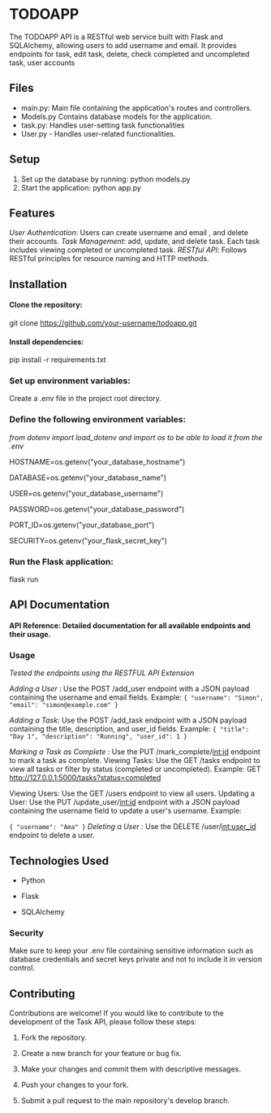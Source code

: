 # TODOAPP
The TODOAPP API is a RESTful web service built with Flask and SQLAlchemy, allowing users to add username and email. It provides endpoints for task, edit task, delete, check completed and uncompleted task, user accounts

## Files
- main.py: Main file containing the application's routes and controllers.
- Models.py Contains database models for the application.
- task.py: Handles user-setting task functionalities
- User.py - Handles user-related functionalities.

## Setup
1. Set up the database by running: python models.py
2. Start the application: python app.py

## Features
*User Authentication*: Users can create username and email , and delete their accounts.
*Task Management*: add, update, and delete task. Each task includes viewing completed or uncompleted task. 
*RESTful API*: Follows RESTful principles for resource naming and HTTP methods.

## Installation

#### Clone the repository: 
git clone https://github.com/your-username/todoapp.git

#### Install dependencies:

pip install -r requirements.txt



### Set up environment variables:

Create a .env file in the project root directory.

 ### Define the following environment variables:

*from dotenv import load_dotenv and import os to be able to load it from the .env*

HOSTNAME=os.getenv("your_database_hostname")

DATABASE=os.getenv("your_database_name")

USER=os.getenv("your_database_username")

PASSWORD=os.getenv("your_database_password")

PORT_ID=os.getenv("your_database_port")

SECURITY=os.getenv("your_flask_secret_key")


### Run the Flask application:

flask run


## API Documentation

#### API Reference: Detailed documentation for all available endpoints and their usage.

### Usage

 *Tested the endpoints using the RESTFUL API Extension*


*Adding a User* : Use the POST /add_user endpoint with a JSON payload containing the username and email fields. Example:
`{
  "username": "Simon",
  "email": "simon@example.com"
}`

*Adding a Task*: Use the POST /add_task endpoint with a JSON payload containing the title, description, and user_id fields. Example:
`{
  "title": "Day 1",
  "description": "Running",
  "user_id": 1
}`


*Marking a Task as Complete* : Use the PUT /mark_complete/<int:id> endpoint to mark a task as complete.
Viewing Tasks: Use the GET /tasks endpoint to view all tasks or filter by status (completed or uncompleted). Example:
GET http://127.0.0.1:5000/tasks?status=completed

Viewing Users: Use the GET /users endpoint to view all users.
Updating a User: Use the PUT /update_user/<int:id> endpoint with a JSON payload containing the username field to update a user's username. Example:

`{
  "username": "Ama"
}`
*Deleting a User* : Use the DELETE /user/<int:user_id> endpoint to delete a user.


## Technologies Used

- Python
  
- Flask
  
- SQLAlchemy


### Security
Make sure to keep your .env file containing sensitive information such as database credentials and secret keys private and not to include it in version control.


## Contributing

Contributions are welcome! If you would like to contribute to the development of the Task API, please follow these steps:

1. Fork the repository.

2. Create a new branch for your feature or bug fix.

3. Make your changes and commit them with descriptive messages.

3. Push your changes to your fork.

4. Submit a pull request to the main repository's develop branch. 




